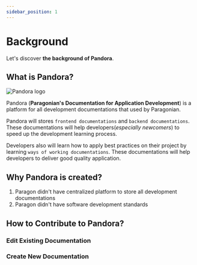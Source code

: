 ```yaml
---
sidebar_position: 1
---
```


# Background

Let's discover **the background of Pandora**.

## What is Pandora?

![Pandora logo](/img/logo2.png)

Pandora (**Paragonian's Documentation for Application Development**) is a platform for all development documentations that used by Paragonian.

Pandora will stores `frontend documentations` and `backend documentations`. These documentations will help developers(_especially newcomers_) to speed up the development learning process.

Developers also will learn how to apply best practices on their project by learning `ways of working documentations`. These documentations will help developers to deliver good quality application.

## Why Pandora is created?

1. Paragon didn't have centralized platform to store all development documentations
2. Paragon didn't have software development standards

## How to Contribute to Pandora?

### Edit Existing Documentation

### Create New Documentation
